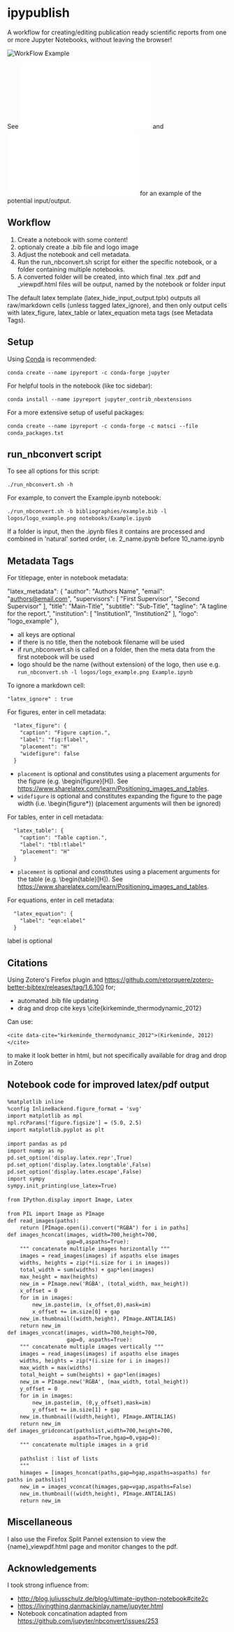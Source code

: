 # ipypublish
A workflow for creating/editing publication ready scientific reports from one or more Jupyter Notebooks, without leaving the browser!

![WorkFlow Example](/example_workflow.gif)

See ![notebooks/Example.ipynb](converted/Example.pdf) and ![converted/Example.pdf](converted/Example.pdf) for an example of the potential input/output.

## Workflow

1. Create a notebook with some content!
2. optionaly create a .bib file and logo image
3. Adjust the notebook and cell metadata. 
4. Run the run_nbconvert.sh script for either the specific notebook, or a folder containing multiple notebooks. 
5. A converted folder will be created, into which final .tex .pdf and _viewpdf.html files will be output, named by the notebook or folder input

The default latex template (latex_hide_input_output.tplx) outputs all raw/markdown cells (unless tagged latex_ignore), and then only output cells with latex_figure, latex_table or latex_equation meta tags (see Metadata Tags).

## Setup

Using [Conda](https://conda.io/docs/) is recommended:

	conda create --name ipyreport -c conda-forge jupyter

For helpful tools in the notebook (like toc sidebar):

	conda install --name ipyreport jupyter_contrib_nbextensions
	
For a more extensive setup of useful packages:

	conda create --name ipyreport -c conda-forge -c matsci --file conda_packages.txt

## run_nbconvert script

To see all options for this script:

	./run_nbconvert.sh -h

For example, to convert the Example.ipynb notebook:

	./run_nbconvert.sh -b bibliographies/example.bib -l logos/logo_example.png notebooks/Example.ipynb

If a folder is input, then the .ipynb files it contains are processed and combined in 'natural' sorted order, i.e. 2_name.ipynb before 10_name.ipynb
 
## Metadata Tags

For titlepage, enter in notebook metadata:

  "latex_metadata": {
    "author": "Authors Name",
    "email": "authors@email.com",
    "supervisors": [
      "First Supervisor",
      "Second Supervisor"
    ],
    "title": "Main-Title",
    "subtitle": "Sub-Title",
    "tagline": "A tagline for the report.",
    "institution": [
      "Institution1",
      "Institution2"
    ],
    "logo": "logo_example"
  },
	
- all keys are optional
- if there is no title, then the notebook filename will be used
- if run_nbconvert.sh is called on a folder, then the meta data from the first notebook will be used
- logo should be the name (without extension) of the logo, then use e.g. `run_nbconvert.sh -l logos/logo_example.png Example.ipynb`

To ignore a markdown cell:

	"latex_ignore" : true

For figures, enter in cell metadata:

	  "latex_figure": {
	    "caption": "Figure caption.",
	    "label": "fig:flabel",
	    "placement": "H"
	    "widefigure": false
	  }

- `placement` is optional and constitutes using a placement arguments for the figure (e.g. \begin{figure}[H]). See https://www.sharelatex.com/learn/Positioning_images_and_tables.
- `widefigure` is optional and constitutes expanding the figure to the page width (i.e. \begin{figure*}) (placement arguments will then be ignored)

For tables, enter in cell metadata:

	  "latex_table": {
	    "caption": "Table caption.",
	    "label": "tbl:tlabel"
	    "placement": "H"
	  }

- `placement` is optional and constitutes using a placement arguments for the table (e.g. \begin{table}[H]). See https://www.sharelatex.com/learn/Positioning_images_and_tables.

For equations, enter in cell metadata:

	  "latex_equation": {
	    "label": "eqn:elabel"
	  }

label is optional

## Citations

Using Zotero's Firefox plugin and https://github.com/retorquere/zotero-better-bibtex/releases/tag/1.6.100 for;

- automated .bib file updating 
- drag and drop cite keys \cite{kirkeminde_thermodynamic_2012}

Can use: 

	<cite data-cite="kirkeminde_thermodynamic_2012">(Kirkeminde, 2012)</cite> 
	
to make it look better in html, but not specifically available for drag and drop in Zotero 

## Notebook code for improved latex/pdf output

	%matplotlib inline
	%config InlineBackend.figure_format = 'svg'
	import matplotlib as mpl
	mpl.rcParams['figure.figsize'] = (5.0, 2.5)
	import matplotlib.pyplot as plt

	import pandas as pd
	import numpy as np
	pd.set_option('display.latex.repr',True)
	pd.set_option('display.latex.longtable',False)
	pd.set_option('display.latex.escape',False)
	import sympy
	sympy.init_printing(use_latex=True)

	from IPython.display import Image, Latex

	from PIL import Image as PImage
	def read_images(paths):
	    return [PImage.open(i).convert("RGBA") for i in paths]
	def images_hconcat(images, width=700,height=700, 
	                   gap=0,aspaths=True):
		""" concatenate multiple images horizontally """
	    images = read_images(images) if aspaths else images
	    widths, heights = zip(*(i.size for i in images))
	    total_width = sum(widths) + gap*len(images)
	    max_height = max(heights)
	    new_im = PImage.new('RGBA', (total_width, max_height))
	    x_offset = 0
	    for im in images:
	        new_im.paste(im, (x_offset,0),mask=im)
	        x_offset += im.size[0] + gap
	    new_im.thumbnail((width,height), PImage.ANTIALIAS)
	    return new_im
	def images_vconcat(images, width=700,height=700, 
	                   gap=0, aspaths=True):
		""" concatenate multiple images vertically """
	    images = read_images(images) if aspaths else images
	    widths, heights = zip(*(i.size for i in images))
	    max_width = max(widths)
	    total_height = sum(heights) + gap*len(images)
	    new_im = PImage.new('RGBA', (max_width, total_height))
	    y_offset = 0
	    for im in images:
	        new_im.paste(im, (0,y_offset),mask=im)
	        y_offset += im.size[1] + gap
	    new_im.thumbnail((width,height), PImage.ANTIALIAS)
	    return new_im
	def images_gridconcat(pathslist,width=700,height=700,
	                     aspaths=True,hgap=0,vgap=0):
		""" concatenate multiple images in a grid 
		
		pathslist : list of lists
		"""
	    himages = [images_hconcat(paths,gap=hgap,aspaths=aspaths) for paths in pathslist]
	    new_im = images_vconcat(himages,gap=vgap,aspaths=False)
	    new_im.thumbnail((width,height), PImage.ANTIALIAS)
	    return new_im
	
## Miscellaneous

I also use the Firefox Split Pannel extension to view the {name}_viewpdf.html page and monitor changes to the pdf.

## Acknowledgements

I took strong influence from:

- http://blog.juliusschulz.de/blog/ultimate-ipython-notebook#cite2c
- https://livingthing.danmackinlay.name/jupyter.html
- Notebook concatination adapted from https://github.com/jupyter/nbconvert/issues/253
